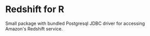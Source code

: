 # Redshift for R

Small package with bundled Postgresql JDBC driver for accessing Amazon's Redshift service.
